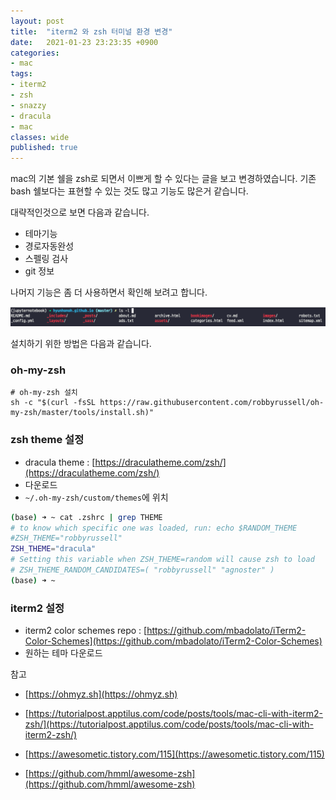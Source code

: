 ```yaml
---
layout: post
title:  "iterm2 와 zsh 터미널 환경 변경"
date:   2021-01-23 23:23:35 +0900
categories:
- mac
tags:
- iterm2
- zsh
- snazzy
- dracula
- mac
classes: wide
published: true
---
```


mac의 기본 쉘을 zsh로 되면서 이쁘게 할 수 있다는 글을 보고 변경하였습니다. 기존 bash 쉘보다는 표현할 수 있는 것도 많고 기능도 많은거 같습니다.

대략적인것으로 보면 다음과 같습니다. 
- 테마기능
- 경로자동완성
- 스펠링 검사
- git 정보

나머지 기능은 좀 더 사용하면서 확인해 보려고 합니다.

![zsh_theme](/images/20210123_zsh_01.png)

설치하기 위한 방법은 다음과 같습니다.

### oh-my-zsh 

```
# oh-my-zsh 설치
sh -c "$(curl -fsSL https://raw.githubusercontent.com/robbyrussell/oh-my-zsh/master/tools/install.sh)"
```


### zsh theme 설정

- dracula theme : [https://draculatheme.com/zsh/](https://draculatheme.com/zsh/)
- 다운로드
- ```~/.oh-my-zsh/custom/themes```에 위치 

```bash
(base) ➜ ~ cat .zshrc | grep THEME
# to know which specific one was loaded, run: echo $RANDOM_THEME
#ZSH_THEME="robbyrussell"
ZSH_THEME="dracula"
# Setting this variable when ZSH_THEME=random will cause zsh to load
# ZSH_THEME_RANDOM_CANDIDATES=( "robbyrussell" "agnoster" )
(base) ➜ ~
```


### iterm2 설정

- iterm2 color schemes repo : [https://github.com/mbadolato/iTerm2-Color-Schemes](https://github.com/mbadolato/iTerm2-Color-Schemes)
- 원하는 테마 다운로드






참고 

- [https://ohmyz.sh](https://ohmyz.sh)

- [https://tutorialpost.apptilus.com/code/posts/tools/mac-cli-with-iterm2-zsh/](https://tutorialpost.apptilus.com/code/posts/tools/mac-cli-with-iterm2-zsh/)

- [https://awesometic.tistory.com/115](https://awesometic.tistory.com/115)

- [https://github.com/hmml/awesome-zsh](https://github.com/hmml/awesome-zsh)

